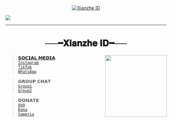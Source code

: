 <p align="center">
 <a href="https://github.com/Xianzhe-ID"><img src="http://readme-typing-svg.herokuapp.com?color=17E1E1&center=true&vCenter=true&multiline=false&lines=Welcome+to+my+Github+ʕ •ᴥ•ʔ;Don't+Forget+to+Follow+My+Github;Thanks+Guys+><" alt="Xianzhe ID">
</p>
<a align="center">
   <img src="https://iili.io/DCbh5x.png">
</a>

-----
<h1 align="center">──╍𝐗𝐢𝐚𝐧𝐳𝐡𝐞 𝐈𝐃╍──</h1>

 <div>
<a href="https://github.com/xianzhe-id"><img src="https://i.imgur.com/Gw7yX3X.gif" width="192" align="right">
<div>

>𝗦𝗢𝗖𝗜𝗔𝗟 𝗠𝗘𝗗𝗜𝗔<br>
><a href="https://instagram.com/xianzhe_xx/">```Instagram```</a> <br>
><a href="https://tiktok.com/xianzhe.id/">```TikTok```</a> <br>
><a href="https://wa.me/6285326781097?text=Hi">```WhatsApp```</a>

>𝗚𝗥𝗢𝗨𝗣 𝗖𝗛𝗔𝗧<br>
><a href="https://chat.whatsapp.com/HP5Pbp9MT0eIaC5lfJgw9A">```Group1```</a> <br>
><a href="https://chat.whatsapp.com/Fia1wnVRtJKGlqFiHfiAA8">```Group2```</a> <br>

>𝗗𝗢𝗡𝗔𝗧𝗘<br>
><a href="https://iili.io/Dj2K2n.jpg">```OVO```</a><br>
><a href="https://iili.io/Dj2f7s.png">```Dana```</a><br>
><a href="https://saweria.co/xianzhe">```Saweria```</a>
